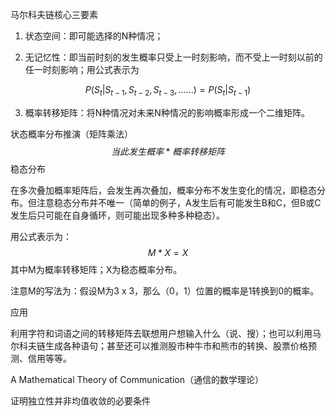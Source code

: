 马尔科夫链核心三要素

1. 状态空间：即可能选择的N种情况；

2. 无记忆性：即当前时刻的发生概率只受上一时刻影响，而不受上一时刻以前的任一时刻影响；用公式表示为

$$
P(S_t|S_{t-1},S_{t-2},S_{t-3},......)=P(S_t|S_{t-1})
$$

3. 概率转移矩阵：将N种情况对未来N种情况的影响概率形成一个二维矩阵。

状态概率分布推演（矩阵乘法）
$$
当此发生概率*概率转移矩阵
$$
稳态分布

在多次叠加概率矩阵后，会发生再次叠加，概率分布不发生变化的情况，即稳态分布。但注意稳态分布并不唯一（简单的例子，A发生后有可能发生B和C，但B或C发生后只可能在自身循环，则可能出现多种多种稳态）。

用公式表示为：
$$
M*X=X
$$
其中M为概率转移矩阵；X为稳态概率分布。

注意M的写法为：假设M为3 x 3，那么（0，1）位置的概率是1转换到0的概率。

应用

利用字符和词语之间的转移矩阵去联想用户想输入什么（说、搜）；也可以利用马尔科夫链生成各种语句；甚至还可以推测股市种牛市和熊市的转换、股票价格预测、信用等等。

A Mathematical Theory of Communication（通信的数学理论）

证明独立性并非均值收敛的必要条件